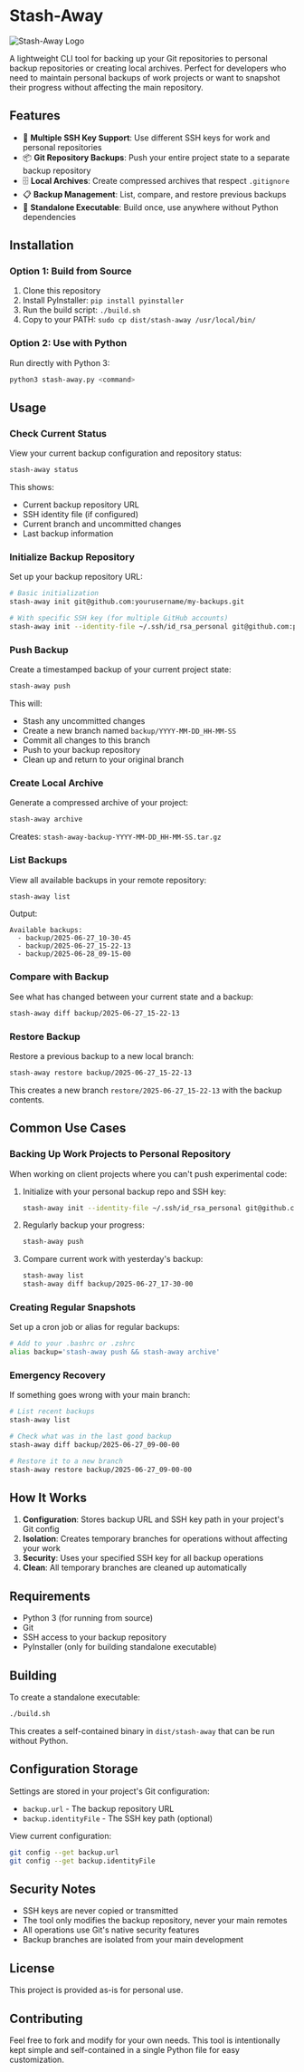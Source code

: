# Stash-Away

![Stash-Away Logo](stash-away.png)

A lightweight CLI tool for backing up your Git repositories to personal backup repositories or creating local archives. Perfect for developers who need to maintain personal backups of work projects or want to snapshot their progress without affecting the main repository.

## Features

- 🔐 **Multiple SSH Key Support**: Use different SSH keys for work and personal repositories
- 📦 **Git Repository Backups**: Push your entire project state to a separate backup repository
- 🗄️ **Local Archives**: Create compressed archives that respect `.gitignore`
- 📋 **Backup Management**: List, compare, and restore previous backups
- 🚀 **Standalone Executable**: Build once, use anywhere without Python dependencies

## Installation

### Option 1: Build from Source

1. Clone this repository
2. Install PyInstaller: `pip install pyinstaller`
3. Run the build script: `./build.sh`
4. Copy to your PATH: `sudo cp dist/stash-away /usr/local/bin/`

### Option 2: Use with Python

Run directly with Python 3:
```bash
python3 stash-away.py <command>
```

## Usage

### Check Current Status

View your current backup configuration and repository status:
```bash
stash-away status
```

This shows:
- Current backup repository URL
- SSH identity file (if configured)
- Current branch and uncommitted changes
- Last backup information

### Initialize Backup Repository

Set up your backup repository URL:
```bash
# Basic initialization
stash-away init git@github.com:yourusername/my-backups.git

# With specific SSH key (for multiple GitHub accounts)
stash-away init --identity-file ~/.ssh/id_rsa_personal git@github.com:personal/backups.git
```

### Push Backup

Create a timestamped backup of your current project state:
```bash
stash-away push
```

This will:
- Stash any uncommitted changes
- Create a new branch named `backup/YYYY-MM-DD_HH-MM-SS`
- Commit all changes to this branch
- Push to your backup repository
- Clean up and return to your original branch

### Create Local Archive

Generate a compressed archive of your project:
```bash
stash-away archive
```

Creates: `stash-away-backup-YYYY-MM-DD_HH-MM-SS.tar.gz`

### List Backups

View all available backups in your remote repository:
```bash
stash-away list
```

Output:
```
Available backups:
  - backup/2025-06-27_10-30-45
  - backup/2025-06-27_15-22-13
  - backup/2025-06-28_09-15-00
```

### Compare with Backup

See what has changed between your current state and a backup:
```bash
stash-away diff backup/2025-06-27_15-22-13
```

### Restore Backup

Restore a previous backup to a new local branch:
```bash
stash-away restore backup/2025-06-27_15-22-13
```

This creates a new branch `restore/2025-06-27_15-22-13` with the backup contents.

## Common Use Cases

### Backing Up Work Projects to Personal Repository

When working on client projects where you can't push experimental code:

1. Initialize with your personal backup repo and SSH key:
   ```bash
   stash-away init --identity-file ~/.ssh/id_rsa_personal git@github.com:myuser/client-backups.git
   ```

2. Regularly backup your progress:
   ```bash
   stash-away push
   ```

3. Compare current work with yesterday's backup:
   ```bash
   stash-away list
   stash-away diff backup/2025-06-27_17-30-00
   ```

### Creating Regular Snapshots

Set up a cron job or alias for regular backups:
```bash
# Add to your .bashrc or .zshrc
alias backup='stash-away push && stash-away archive'
```

### Emergency Recovery

If something goes wrong with your main branch:
```bash
# List recent backups
stash-away list

# Check what was in the last good backup
stash-away diff backup/2025-06-27_09-00-00

# Restore it to a new branch
stash-away restore backup/2025-06-27_09-00-00
```

## How It Works

1. **Configuration**: Stores backup URL and SSH key path in your project's Git config
2. **Isolation**: Creates temporary branches for operations without affecting your work
3. **Security**: Uses your specified SSH key for all backup operations
4. **Clean**: All temporary branches are cleaned up automatically

## Requirements

- Python 3 (for running from source)
- Git
- SSH access to your backup repository
- PyInstaller (only for building standalone executable)

## Building

To create a standalone executable:
```bash
./build.sh
```

This creates a self-contained binary in `dist/stash-away` that can be run without Python.

## Configuration Storage

Settings are stored in your project's Git configuration:
- `backup.url` - The backup repository URL
- `backup.identityFile` - The SSH key path (optional)

View current configuration:
```bash
git config --get backup.url
git config --get backup.identityFile
```

## Security Notes

- SSH keys are never copied or transmitted
- The tool only modifies the backup repository, never your main remotes
- All operations use Git's native security features
- Backup branches are isolated from your main development

## License

This project is provided as-is for personal use.

## Contributing

Feel free to fork and modify for your own needs. This tool is intentionally kept simple and self-contained in a single Python file for easy customization.